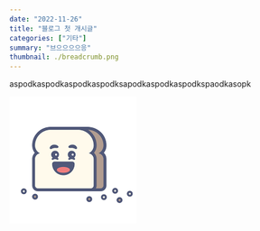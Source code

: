 ```yaml
---
date: "2022-11-26"
title: "블로그 첫 개시글"
categories: ["기타"]
summary: "브으으으으응"
thumbnail: ./breadcrumb.png
---
```


aspodkaspodkaspodkaspodksapodkaspodkaspodkspaodkasopk

![Github_Logo](./breadcrumb.png)
